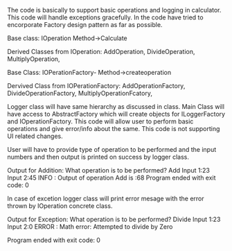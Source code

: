 The code is basically to support basic operations and logging in calculator. This code will handle exceptions gracefully. In the code have tried to encorporate Factory design pattern as far as possible.

Base class: IOperation Method->Calculate

Derived Classes from IOperation: AddOperation, DivideOperation, MultiplyOperation,

Base Class: IOPerationFactory- Method->createoperation

Dervived Class from IOPerationFactory: AddOperationFactory, DivideOperationFactory, MultiplyOperationFcatory,

Logger class will have same hierarchy as discussed in class. Main Class will have access to AbstractFactory which will create objects for ILoggerFactory and IOperationFactory. This code will allow user to perform basic operations and give error/info about the same. This code is not supporting UI related changes.

User will have to provide type of operation to be performed and the input numbers and then output is printed on success by logger class.

Output for Addition: 
What operation is to be performed? Add 
Input 1:23 
Input 2:45 
INFO : Output of operation Add is :68 Program ended with exit code: 0

In case of excetion logger class will print error mesage with the error thrown by IOperation concrete class. 

Output for Exception: 
What operation is to be performed? Divide
Input 1:23 
Input 2:0 
ERROR : Math error: Attempted to divide by Zero

Program ended with exit code: 0
